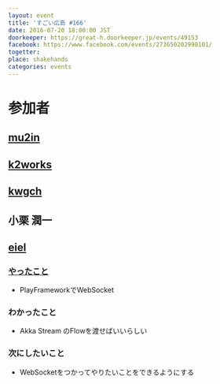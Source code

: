 ```yaml
---
layout: event
title: 'すごい広島 #166'
date: 2016-07-20 18:00:00 JST
doorkeeper: https://great-h.doorkeeper.jp/events/49153
facebook: https://www.facebook.com/events/273650202998101/
togetter:
place: shakehands
categories: events
---
```


# 参加者


## [mu2in](http://twitter.com/mu2in)


## [k2works](https://github.com/k2works)


## [kwgch](https://github.com/kwgch)


## 小栗 潤一


## [eiel](http://eiel.info/)

### [やったこと](https://github.com/great-h/great-h.github.io/issues/1825)

* PlayFrameworkでWebSocket

### わかったこと

* Akka Stream のFlowを渡せばいいらしい


### 次にしたいこと

* WebSocketをつかってやりたいことをできるようにする
